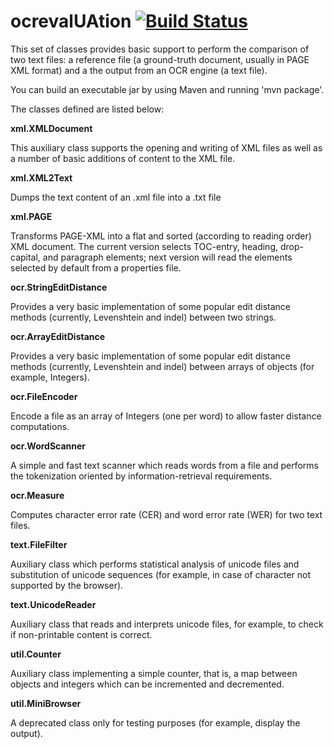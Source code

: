ocrevalUAtion [![Build Status](https://secure.travis-ci.org/impactcentre/ocrevalUAtion.png?branch=master)](http://travis-ci.org/impactcentre/ocrevalUAtion)
=============

This set of classes provides basic support to perform the comparison of
two text files: a reference file (a ground-truth document, usually in
PAGE XML format) and a the output from an OCR engine (a text file).

You can build an executable jar by using Maven and running
'mvn package'.

The classes defined are listed below:

**xml.XMLDocument**

This auxiliary class supports the opening and writing of XML files as
well as a number of basic additions of content to the XML file.

**xml.XML2Text**

Dumps the text content of an .xml file into a .txt file

**xml.PAGE**

Transforms PAGE-XML into a flat and sorted (according to reading
order) XML document. The current version selects TOC-entry, heading,
drop-capital, and paragraph elements; next version will read the
elements selected by default from a properties file.

**ocr.StringEditDistance**

Provides a very basic implementation of some popular edit distance
methods (currently, Levenshtein and indel) between two strings.
 
**ocr.ArrayEditDistance**

Provides a very basic implementation of some popular edit distance
methods (currently, Levenshtein and indel) between arrays of objects
(for example, Integers).

**ocr.FileEncoder**

Encode a file as an array of Integers (one per word) to allow faster
distance computations.

**ocr.WordScanner**

A simple and fast text scanner which reads words from a file and
performs the tokenization oriented by information-retrieval
requirements.

**ocr.Measure**

Computes character error rate (CER) and word error rate (WER) for two
text files.

**text.FileFilter**

Auxiliary class which performs statistical analysis of unicode files
and substitution of unicode sequences (for example, in case of
character not supported by the browser).

**text.UnicodeReader**

Auxiliary class that reads and interprets unicode files, for example,
to check if non-printable content is correct.

**util.Counter**

Auxiliary class implementing a simple counter, that is, a map between
objects and integers which can be incremented and decremented.

**util.MiniBrowser**

A deprecated class only for testing purposes (for example, display the
output).